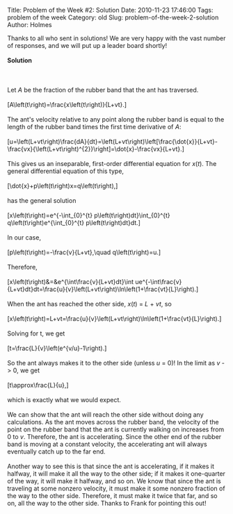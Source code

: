 Title: Problem of the Week #2: Solution
Date: 2010-11-23 17:46:00
Tags: problem of the week
Category: old
Slug: problem-of-the-week-2-solution
Author: Holmes

Thanks to all who sent in solutions! We are very happy with the vast number of responses, and we will put up a leader board shortly!<br /><br /><span style="font-weight: bold;">Solution</span><br /><br /><a name='more'></a><br /><br />Let <span style="font-style: italic;">A</span> be the fraction of the rubber band that the ant has traversed.<br /><br />\[A\left(t\right)=\frac{x\left(t\right)}{L+vt}.\]<br /><br />The  ant's velocity relative to any point along the rubber band is equal to  the length of the rubber band times the first time derivative of <span style="font-style: italic;">A</span>:<br /><br />\[u=\left(L+vt\right)\frac{dA}{dt}=\left(L+vt\right)\left[\frac{\dot{x}}{L+vt}-\frac{vx}{\left(L+vt\right)^{2}}\right]=\dot{x}-\frac{vx}{L+vt}.\]<br /><br />This gives us an inseparable, first-order differential equation for <span style="font-style: italic;">x</span>(<span style="font-style: italic;">t</span>). The general differential equation of this type,<br /><br />\[\dot{x}+p\left(t\right)x=q\left(t\right),\]<br /><br />has the general solution<br /><br />\[x\left(t\right)=e^{-\int_{0}^{t} p\left(t\right)dt}\int_{0}^{t} q\left(t\right)e^{\int_{0}^{t} p\left(t\right)dt}dt.\]<br /><br />In our case,<br /><br />\[p\left(t\right)=-\frac{v}{L+vt},\quad q\left(t\right)=u.\]<br /><br />Therefore,<br /><br />\[x\left(t\right)&amp;=&amp;e^{\int\frac{v}{L+vt}dt}\int ue^{-\int\frac{v}{L+vt}dt}dt=\frac{u}{v}\left(L+vt\right)\ln\left(1+\frac{vt}{L}\right).\]<br /><br />When the ant has reached the other side, <span style="font-style: italic;">x</span>(<span style="font-style: italic;">t</span>) = <span style="font-style: italic;">L</span> + <span style="font-style: italic;">vt</span>, so<br /><br />\[x\left(t\right)=L+vt=\frac{u}{v}\left(L+vt\right)\ln\left(1+\frac{vt}{L}\right).\]<br /><br />Solving for t, we get<br /><br />\[t=\frac{L}{v}\left(e^{v/u}-1\right).\]<br /><br />So the ant always makes it to the other side (unless <span style="font-style: italic;">u</span> = 0)! In the limit as <span style="font-style: italic;">v</span> -&gt; 0, we get<br /><br />\[t\approx\frac{L}{u},\]<br /><br />which is exactly what we would expect.<br /><br />We  can show that the ant will reach the other side without doing any  calculations. As the ant moves across the rubber band, the velocity of  the point on the rubber band that the ant is currently walking on  increases from 0 to <span style="font-style: italic;">v</span>.  Therefore, the ant is accelerating. Since the other end of the rubber  band is moving at a constant velocity, the accelerating ant will always  eventually catch up to the far end.<br /><br />Another way to see this is  that since the ant is accelerating, if it makes it halfway, it will make  it all the way to the other side; if it makes it one-quarter of the  way, it will make it halfway, and so on. We know that since the ant is  traveling at some nonzero velocity, it must make it some nonzero  fraction of the way to the other side. Therefore, it must make it twice  that far, and so on, all the way to the other side. Thanks to Frank for pointing this out!
